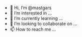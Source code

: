 - 👋 Hi, I’m @mastgars
- 👀 I’m interested in ...
- 🌱 I’m currently learning ...
- 💞️ I’m looking to collaborate on ...
- 📫 How to reach me ...

<!---
mastgars/mastgars is a ✨ special ✨ repository because its `README.md` (this file) appears on your GitHub profile.
You can click the Preview link to take a look at your changes.
--->
